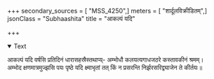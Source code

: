 +++
secondary_sources = [ "MSS_4250",]
meters = [ "शार्दूलविक्रीडितम्",]
jsonClass = "Subhaashita"
title = "आकल्पं यदि"

+++

<details open><summary>Text</summary>

आकल्पं यदि वर्षसि प्रतिदिनं धारासहस्रैस्तथाप्य्- अम्भोधौ कलयत्यगाधजठरे कस्तावकीनं श्रमम्।  
अम्भोद क्षणमात्रमुज्झसि पयः पृष्ठे यदि क्ष्माभृतां तत् किं न प्रसरन्ति निर्झरसरिद्व्याजेन ते कीर्तयः॥
</details>
